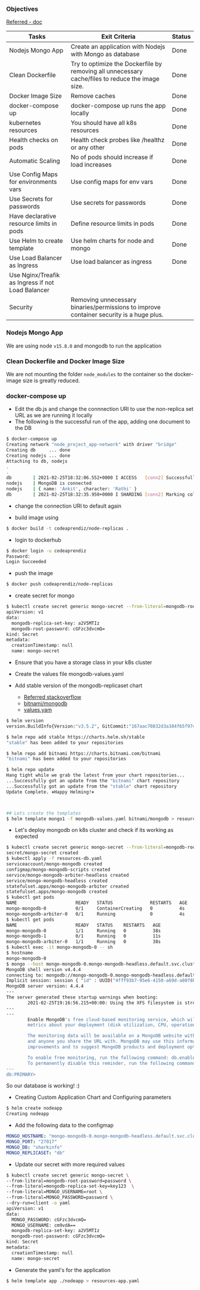 ### Objectives

[Referred - doc](https://www.digitalocean.com/community/tutorials/how-to-scale-a-node-js-application-with-mongodb-on-kubernetes-using-helm)


Tasks |   Exit Criteria | Status |
---    | --- | --- | 
Nodejs Mongo App | Create an application with Nodejs with Mongo as database | Done
Clean Dockerfile | Try to optimize the Dockerfile by removing all unnecessary cache/files to reduce the image size. | Done
Docker Image Size | Remove caches | Done
docker-compose up  | docker-compose up runs the app locally | Done | 
kubernetes resources | You should have all k8s resources | Done | 
Health checks on pods | Health check probes like /healthz or any other | Done
Automatic Scaling | No of pods should increase if load increases | Done
Use Config Maps for environments vars | Use config maps for env vars | Done
Use Secrets for passwords | Use secrets for passwords | Done
Have declarative resource limits in pods | Define resource limits in pods | Done
Use Helm to create template | Use helm charts for node and mongo | Done
Use Load Balancer as Ingress | Use load balancer as ingress | Done
Use Nginx/Treafik as Ingress if not Load Balancer |  | 
Security | Removing unnecessary binaries/permissions to improve container security is a huge plus. |  

### Nodejs Mongo App

We are using node `v15.8.0` and mongodb to run the application

### Clean Dockerfile and Docker Image Size

We are not mounting the folder `node_modules` to the container so the docker-image size is greatly reduced.


### docker-compose up

- Edit the db.js and change the connnection URI to use the non-replica set URL as we are running it locally
- The following is the successful run of the app, adding one document to the DB
```bash
$ docker-compose up  
Creating network "node_project_app-network" with driver "bridge"
Creating db     ... done
Creating nodejs ... done
Attaching to db, nodejs
.
.
db        | 2021-02-25T18:32:06.552+0000 I ACCESS   [conn2] Successfully authenticated as principal sammy on admin
nodejs    | MongoDB is connected
nodejs    | { name: 'Ankit', character: 'Rathi' }
db        | 2021-02-25T18:32:35.950+0000 I SHARDING [conn2] Marking collection sharkinfo.sharks as collection version: <unsharded>
```

- change the connection URI to default again


- build image using

```bash
$ docker build -t codeaprendiz/node-replicas .  
```

- login to dockerhub

```bash
$ docker login -u codeaprendiz                
Password: 
Login Succeeded
```

- push the image

```bash
$ docker push codeaprendiz/node-replicas  
```

- create secret for mongo

```bash
$ kubectl create secret generic mongo-secret --from-literal=mongodb-root-password=password --from-literal=mongodb-replica-set-key=key123 --dry-run=client -o yaml
apiVersion: v1
data:
  mongodb-replica-set-key: a2V5MTIz
  mongodb-root-password: cGFzc3dvcmQ=
kind: Secret
metadata:
  creationTimestamp: null
  name: mongo-secret
```

- Ensure that you have a storage class in your k8s cluster

- Create the values file mongodb-values.yaml

- Add stable version of the mongodb-replicaset chart 

  - [Referred stackoverflow](https://stackoverflow.com/questions/57970255/helm-v3-cannot-find-the-official-repo)
  - [bitnami/mongodb](https://github.com/bitnami/charts/tree/master/bitnami/mongodb)
  - [values.yam](https://github.com/bitnami/charts/blob/master/bitnami/mongodb/values.yaml)

```bash
$ helm version                  
version.BuildInfo{Version:"v3.5.2", GitCommit:"167aac70832d3a384f65f9745335e9fb40169dc2", GitTreeState:"dirty", GoVersion:"go1.15.7"}

$ helm repo add stable https://charts.helm.sh/stable
"stable" has been added to your repositories

$ helm repo add bitnami https://charts.bitnami.com/bitnami
"bitnami" has been added to your repositories

$ helm repo update                                                                                   
Hang tight while we grab the latest from your chart repositories...
...Successfully got an update from the "bitnami" chart repository
...Successfully got an update from the "stable" chart repository
Update Complete. ⎈Happy Helming!⎈



## Lets create the templates
$ helm template mongo1 -f mongodb-values.yaml bitnami/mongodb > resources-db.yaml
```


- Let's deploy mongodb on k8s cluster and check if its working as expected

```bash
$ kubectl create secret generic mongo-secret --from-literal=mongodb-root-password=password --from-literal=mongodb-replica-set-key=key123
secret/mongo-secret created
$ kubectl apply -f resources-db.yaml
serviceaccount/mongo-mongodb created
configmap/mongo-mongodb-scripts created
service/mongo-mongodb-arbiter-headless created
service/mongo-mongodb-headless created
statefulset.apps/mongo-mongodb-arbiter created
statefulset.apps/mongo-mongodb created
$ kubectl get pods
NAME                      READY   STATUS              RESTARTS   AGE
mongo-mongodb-0           0/1     ContainerCreating   0          4s
mongo-mongodb-arbiter-0   0/1     Running             0          4s
$ kubectl get pods
NAME                      READY   STATUS    RESTARTS   AGE
mongo-mongodb-0           1/1     Running   0          38s
mongo-mongodb-1           0/1     Running   0          11s
mongo-mongodb-arbiter-0   1/1     Running   0          38s
$ kubectl exec -it mongo-mongodb-0 -- sh
$ hostname
mongo-mongodb-0
$ mongo --host mongo-mongodb-0.mongo-mongodb-headless.default.svc.cluster.local --username=root --password=password
MongoDB shell version v4.4.4
connecting to: mongodb://mongo-mongodb-0.mongo-mongodb-headless.default.svc.cluster.local:27017/?compressors=disabled&gssapiServiceName=mongodb
Implicit session: session { "id" : UUID("4fff93b7-95e6-4150-a69d-a8078b03a870") }
MongoDB server version: 4.4.4
---
The server generated these startup warnings when booting:
        2021-02-25T19:16:56.215+00:00: Using the XFS filesystem is strongly recommended with the WiredTiger storage engine. See http://dochub.mongodb.org/core/prodnotes-filesystem
---
---
        Enable MongoDB's free cloud-based monitoring service, which will then receive and display
        metrics about your deployment (disk utilization, CPU, operation statistics, etc).

        The monitoring data will be available on a MongoDB website with a unique URL accessible to you
        and anyone you share the URL with. MongoDB may use this information to make product
        improvements and to suggest MongoDB products and deployment options to you.

        To enable free monitoring, run the following command: db.enableFreeMonitoring()
        To permanently disable this reminder, run the following command: db.disableFreeMonitoring()
---
db:PRIMARY>
```

So our database is working! :)



- Creating Custom Application Chart and Configuring parameters

```bash
$ helm create nodeapp
Creating nodeapp
```


- Add the following data to the configmap


```yaml
MONGO_HOSTNAME: "mongo-mongodb-0.mongo-mongodb-headless.default.svc.cluster.local,mongo-mongodb-1.mongo-mongodb-headless.default.svc.cluster.local,mongo-mongodb-2.mongo-mongodb-headless.default.svc.cluster.local"
MONGO_PORT: "27017"
MONGO_DB: "sharkinfo"
MONGO_REPLICASET: "db"
```

- Update our secret with more required values

```bash
$ kubectl create secret generic mongo-secret \
--from-literal=mongodb-root-password=password \
--from-literal=mongodb-replica-set-key=key123  \
--from-literal=MONGO_USERNAME=root \
--from-literal=MONGO_PASSWORD=password \
--dry-run=client -o yaml
apiVersion: v1
data:
  MONGO_PASSWORD: cGFzc3dvcmQ=
  MONGO_USERNAME: cm9vdA==
  mongodb-replica-set-key: a2V5MTIz
  mongodb-root-password: cGFzc3dvcmQ=
kind: Secret
metadata:
  creationTimestamp: null
  name: mongo-secret
```

- Generate the yaml's for the application

```bash
$ helm template app ./nodeapp > resources-app.yaml
```